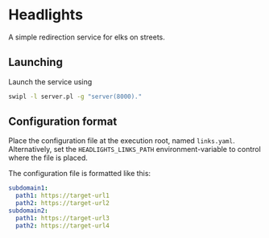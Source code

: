 # Headlights

A simple redirection service for elks on streets.

## Launching

Launch the service using
```sh
swipl -l server.pl -g "server(8000)."
```

## Configuration format

Place the configuration file at the execution root, named `links.yaml`.
Alternatively, set the `HEADLIGHTS_LINKS_PATH` environment-variable to control where the file is placed.

The configuration file is formatted like this:
```yml
subdomain1:
  path1: https://target-url1
  path2: https://target-url2
subdomain2:
  path1: https://target-url3
  path2: https://target-url4
```
